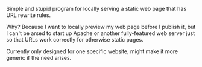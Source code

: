 Simple and stupid program for locally serving a static web page that has URL rewrite rules.

Why? Because I want to locally preview my web page before I publish it, but I can't be arsed to
start up Apache or another fully-featured web server just so that URLs work correctly for otherwise
static pages.

Currently only designed for one specific website, might make it more generic if the need arises.